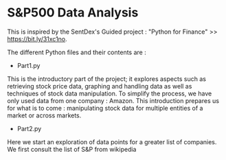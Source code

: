 # S&P500 Data Analysis

This is inspired by the SentDex's Guided project : "Python for Finance" >> https://bit.ly/31xc1no.

The different Python files and their contents are :

- Part1.py

This is the introductory part of the project; it explores aspects such as retrieving stock price data, graphing and handling data as well as techniques of stock data manipulation.
To simplify the process, we have only used data from one company : Amazon. This introduction prepares us for what is to come : manipulating stock data for multiple entities of a market or across markets.

- Part2.py

Here we start an exploration of data points for a greater list of companies. We first consult the list of S&P from wikipedia
